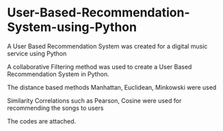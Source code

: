 # User-Based-Recommendation-System-using-Python
A User Based Recommendation System was created for a digital music service using Python

A collaborative Filtering method was used to create a User Based Recommendation System in Python.

The distance based methods Manhattan, Euclidean, Minkowski were used

Similarity Correlations such as Pearson, Cosine were used for recommending the songs to users

The codes  are attached.

